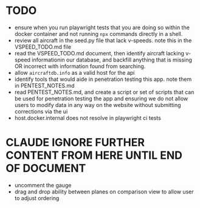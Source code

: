 # TODO
* ensure when you run playwright tests that you are doing so within the docker container and not running `npx` commands directly in a shell.
* review all aircraft in the seed.py file that lack v-speeds. note this in the VSPEED_TODO.md file
* read the VSPEED_TODO.md document, then identify aircraft lacking v-speed informationin our database, and backfill anything that is missing OR incorrect with information found from searching.
* allow `aircraftdb.info` as a valid host for the api
* identify tools that would aide in penetration testing this app. note them in PENTEST_NOTES.md
* read PENTEST_NOTES.md, and create a script or set of scripts that can be used for penetration testing the app and ensuring we do not allow users to modify data in any way on the website without submitting corrections via the ui
* host.docker.internal does not resolve in playwright ci tests

# CLAUDE IGNORE FURTHER CONTENT FROM HERE UNTIL END OF DOCUMENT
* uncomment the gauge
* drag and drop ability between planes on comparison view to allow user to adjust ordering
